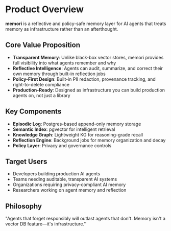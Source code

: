 # Product Overview

**memori** is a reflective and policy-safe memory layer for AI agents that treats memory as infrastructure rather than an afterthought.

## Core Value Proposition

- **Transparent Memory**: Unlike black-box vector stores, memori provides full visibility into what agents remember and why
- **Reflective Intelligence**: Agents can audit, summarize, and correct their own memory through built-in reflection jobs
- **Policy-First Design**: Built-in PII redaction, provenance tracking, and right-to-delete compliance
- **Production-Ready**: Designed as infrastructure you can build production agents on, not just a library

## Key Components

- **Episodic Log**: Postgres-based append-only memory storage
- **Semantic Index**: pgvector for intelligent retrieval
- **Knowledge Graph**: Lightweight KG for reasoning-grade recall
- **Reflection Engine**: Background jobs for memory organization and decay
- **Policy Layer**: Privacy and governance controls

## Target Users

- Developers building production AI agents
- Teams needing auditable, transparent AI systems
- Organizations requiring privacy-compliant AI memory
- Researchers working on agent memory and reflection

## Philosophy

"Agents that forget responsibly will outlast agents that don't. Memory isn't a vector DB feature—it's infrastructure."
